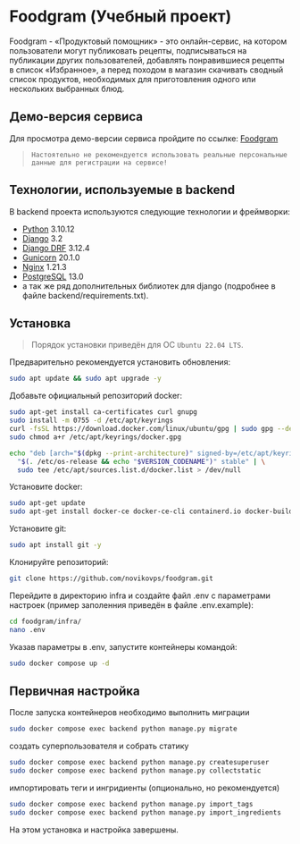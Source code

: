 # Foodgram (Учебный проект)

Foodgram - «Продуктовый помощник» - это онлайн-сервис, на котором пользователи могут публиковать рецепты, подписываться на публикации других пользователей, добавлять понравившиеся рецепты в список «Избранное», а перед походом в магазин скачивать сводный список продуктов, необходимых для приготовления одного или нескольких выбранных блюд.

## Демо-версия сервиса
Для просмотра демо-версии сервиса пройдите по ссылке: [Foodgram]
> `Настоятельно не рекомендуется использовать реальные персональные данные для регистрации на сервисе!`

## Технологии, используемые в backend
В backend проекта используются следующие технологии и фреймворки:
- [Python] 3.10.12
- [Django] 3.2
- [Django DRF] 3.12.4
- [Gunicorn] 20.1.0
- [Nginx] 1.21.3
- [PostgreSQL] 13.0
- а так же ряд дополнительных библиотек для django (подробнее в файле backend/requirements.txt).


## Установка
> Порядок установки приведён для ОС `Ubuntu 22.04 LTS`.

Предварительно рекомендуется установить обновления:
```sh
sudo apt update && sudo apt upgrade -y
```
Добавьте официальный репозиторий docker:
```sh
sudo apt-get install ca-certificates curl gnupg
sudo install -m 0755 -d /etc/apt/keyrings
curl -fsSL https://download.docker.com/linux/ubuntu/gpg | sudo gpg --dearmor -o /etc/apt/keyrings/docker.gpg
sudo chmod a+r /etc/apt/keyrings/docker.gpg

echo "deb [arch="$(dpkg --print-architecture)" signed-by=/etc/apt/keyrings/docker.gpg] https://download.docker.com/linux/ubuntu \
  "$(. /etc/os-release && echo "$VERSION_CODENAME")" stable" | \
  sudo tee /etc/apt/sources.list.d/docker.list > /dev/null
```
Установите docker:
```sh
sudo apt-get update
sudo apt-get install docker-ce docker-ce-cli containerd.io docker-buildx-plugin docker-compose-plugin -y
```
Установите git:
```sh
sudo apt install git -y
```
Клонируйте репозиторий:
```sh
git clone https://github.com/novikovps/foodgram.git
```
Перейдите в директорию infra и создайте файл .env с параметрами настроек (пример заполенния приведён в файле .env.example):
```sh
cd foodgram/infra/
nano .env
```
Указав параметры в .env, запустите контейнеры командой:
```sh
sudo docker compose up -d
```
## Первичная настройка

После запуска контейнеров необходимо выполнить миграции
```sh
sudo docker compose exec backend python manage.py migrate
```
создать суперпользователя и собрать статику
```sh
sudo docker compose exec backend python manage.py createsuperuser
sudo docker compose exec backend python manage.py collectstatic
```
импортировать теги и ингридиенты (опционально, но рекомендуется)
```sh
sudo docker compose exec backend python manage.py import_tags
sudo docker compose exec backend python manage.py import_ingredients
```
На этом установка и настройка завершены.

[Python]: <https://www.python.org>
[Django]: <https://www.djangoproject.com>
[Django DRF]: <https://www.django-rest-framework.org>
[Gunicorn]: <https://gunicorn.org>
[Nginx]: <https://www.nginx.com>
[PostgreSQL]: <https://www.postgresql.org>
[Foodgram]: <https://foodgram.notforprod.ru>
